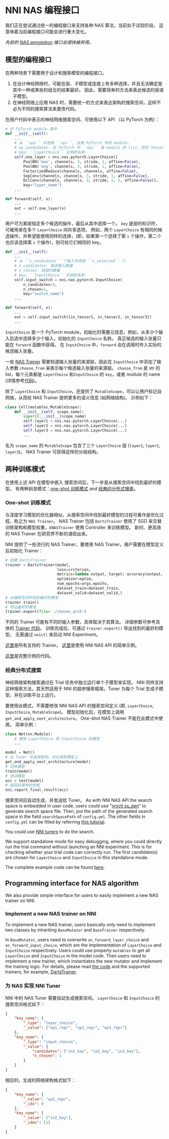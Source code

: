 # NNI NAS 编程接口

我们正在尝试通过统一的编程接口来支持各种 NAS 算法，当前处于试验阶段。 这意味着当前编程接口可能会进行重大变化。

*先前的 [NAS annotation](../AdvancedFeature/GeneralNasInterfaces.md) 接口会很快被弃用。*

## 模型的编程接口

在两种场景下需要用于设计和搜索模型的编程接口。

1. 在设计神经网络时，可能在层、子模型或连接上有多种选择，并且无法确定是其中一种或某些的组合的结果最好。 因此，需要简单的方法来表达候选的层或子模型。
2. 在神经网络上应用 NAS 时，需要统一的方式来表达架构的搜索空间，这样不必为不同的搜索算法来更改代码。


在用户代码中表示的神经网络搜索空间，可使用以下 API （以 PyTorch 为例）：

```python
# 在 PyTorch module 类中
def __init__(self):
    ...
    # 从 ``ops`` 中选择 ``ops``, 这是 PyTorch 中的 module。
    # op_candidates: 在 PyTorch 中 ``ops`` 是 module 的 list，而在 TensorFlow 中是 Keras 层的 list。
    # key: ``LayerChoice`` 实例的名称
    self.one_layer = nni.nas.pytorch.LayerChoice([
        PoolBN('max', channels, 3, stride, 1, affine=False),
        PoolBN('avg', channels, 3, stride, 1, affine=False),
        FactorizedReduce(channels, channels, affine=False),
        SepConv(channels, channels, 3, stride, 1, affine=False),
        DilConv(channels, channels, 3, stride, 2, 2, affine=False)],
        key="layer_name")
    ...

def forward(self, x):
    ...
    out = self.one_layer(x)
    ...
```
用户可为某层指定多个候选的操作，最后从其中选择一个。 `key` 是层的标识符，可被用来在多个 `LayerChoice` 间共享选项。 例如，两个 `LayerChoice` 有相同的候选操作，并希望能使用同样的选择，(即，如果第一个选择了第 `i` 个操作，第二个也应该选择第 `i` 个操作)，则可给它们相同的 key。

```python
def __init__(self):
    ...
    # 从 ``n_candidates`` 个输入中选择 ``n_selected`` 个。
    # n_candidates: 候选输入数量
    # n_chosen: 选择的数量
    # key: ``InputChoice`` 实例的名称
    self.input_switch = nni.nas.pytorch.InputChoice(
        n_candidates=3,
        n_chosen=1,
        key="switch_name")
    ...

def forward(self, x):
    ...
    out = self.input_switch([in_tensor1, in_tensor2, in_tensor3])
    ...
```
`InputChoice` 是一个 PyTorch module，初始化时需要元信息，例如，从多少个输入后选中选择多少个输入，初始化的 `InputChoice` 名称。 真正候选的输入张量只能在 `forward` 函数中获得。 在 `InputChoice` 中，`forward` 会在调用时传入实际的候选输入张量。

一些 [NAS Trainer](#one-shot-training-mode) 需要知道输入张量的来源层，因此在 `InputChoice` 中添加了输入参数 `choose_from` 来表示每个候选输入张量的来源层。 `choose_from` 是 str 的 list，每个元素都是 `LayerChoice` 和`InputChoice` 的 `key`，或者 module 的 name (详情参考[代码](https://github.com/microsoft/nni/blob/master/src/sdk/pynni/nni/nas/pytorch/mutables.py))。


除了 `LayerChoice` 和 `InputChoice`，还提供了 `MutableScope`，可以让用户标记自网络，从而给 NAS Trainer 提供更多的语义信息 (如网络结构)。 示例如下：
```python
class Cell(mutables.MutableScope):
    def __init__(self, scope_name):
        super().__init__(scope_name)
        self.layer1 = nni.nas.pytorch.LayerChoice(...)
        self.layer2 = nni.nas.pytorch.LayerChoice(...)
        self.layer3 = nni.nas.pytorch.LayerChoice(...)
        ...
```
名为 `scope_name` 的 `MutableScope` 包含了三个 `LayerChoice` 层 (`layer1`, `layer2`, `layer3`)。 NAS Trainer 可获得这样的分层结构。


## 两种训练模式

在使用上述 API 在模型中嵌入 搜索空间后，下一步是从搜索空间中找到最好的模型。 有两种驯良模式：[one-shot 训练模式](#one-shot-training-mode) and [经典的分布式搜索](#classic-distributed-search)。

### One-shot 训练模式

与深度学习模型的优化器相似，从搜索空间中找到最好模型的过程可看作是优化过程，称之为 `NAS Trainer`。 NAS Trainer 包括 `DartsTrainer` 使用了 SGD 来交替训练架构和模型权重，`ENASTrainer` 使用 Controller 来训练模型。 新的、更高效的 NAS Trainer 在研究界不断的涌现出来。

NNI 提供了一些流行的 NAS Trainer，要使用 NAS Trainer，用户需要在模型定义后初始化 Trainer：

```python
# 创建 DartsTrainer
trainer = DartsTrainer(model,
                       loss=criterion,
                       metrics=lambda output, target: accuracy(output, target, topk=(1,)),
                       optimizer=optim,
                       num_epochs=args.epochs,
                       dataset_train=dataset_train,
                       dataset_valid=dataset_valid,)
# 从搜索空间中找到最好的模型
trainer.train()
# 导出最好的模型
trainer.export(file='./chosen_arch')
```

不同的 Trainer 可能有不同的输入参数，具体取决于其算法。 详细参数可参考具体的 [Trainer 代码](https://github.com/microsoft/nni/tree/master/src/sdk/pynni/nni/nas/pytorch)。 训练完成后，可通过 `trainer.export()` 导出找到的最好的模型。 无需通过 `nnictl` 来启动 NNI Experiment。

[这里](./Overview.md#supported-one-shot-nas-algorithms)是所有支持的 Trainer。 [这里](https://github.com/microsoft/nni/tree/master/examples/nas/simple/train.py)是使用 NNI NAS API 的简单示例。

[这里]()是完整示例的代码。

### 经典分布式搜索

神经网络架构搜索通过在 Trial 任务中独立运行单个子模型来实现。 NNI 同样支持这种搜索方法，其天然适用于 NNI 的超参搜索框架。Tuner 为每个 Trial 生成子模型，并在训练平台上运行。

要使用此模式，不需要修改 NNI NAS API 的搜索空间定义 (即, `LayerChoice`, `InputChoice`, `MutableScope`)。 模型初始化后，在模型上调用 `get_and_apply_next_architecture`。 One-shot NAS Trainer 不能在此模式中使用。 简单示例：
```python
class Net(nn.Module):
    # 使用 LayerChoice 和 InputChoice 的模型
    ...

model = Net()
# 从 Tuner 中选择架构，并应用到模型上
get_and_apply_next_architecture(model)
# 训练模型
train(model)
# 测试模型
acc = test(model)
# 返回此架构的性能
nni.report_final_result(acc)
```

搜索空间应自动生成，并发送给 Tuner。 As with NNI NAS API the search space is embedded in user code, users could use "[nnictl ss_gen](../Tutorial/Nnictl.md)" to generate search space file. Then, put the path of the generated search space in the field `searchSpacePath` of `config.yml`. The other fields in `config.yml` can be filled by referring [this tutorial](../Tutorial/QuickStart.md).

You could use [NNI tuners](../Tuner/BuiltinTuner.md) to do the search.

We support standalone mode for easy debugging, where you could directly run the trial command without launching an NNI experiment. This is for checking whether your trial code can correctly run. The first candidate(s) are chosen for `LayerChoice` and `InputChoice` in this standalone mode.

The complete example code can be found [here](https://github.com/microsoft/nni/tree/master/examples/nas/classic_nas/config_nas.yml).

## Programming interface for NAS algorithm

We also provide simple interface for users to easily implement a new NAS trainer on NNI.

### Implement a new NAS trainer on NNI

To implement a new NAS trainer, users basically only need to implement two classes by inheriting `BaseMutator` and `BaseTrainer` respectively.

In `BaseMutator`, users need to overwrite `on_forward_layer_choice` and `on_forward_input_choice`, which are the implementation of `LayerChoice` and `InputChoice` respectively. Users could use property `mutables` to get all `LayerChoice` and `InputChoice` in the model code. Then users need to implement a new trainer, which instantiates the new mutator and implement the training logic. For details, please read [the code](https://github.com/microsoft/nni/tree/master/src/sdk/pynni/nni/nas/pytorch) and the supported trainers, for example, [DartsTrainer](https://github.com/microsoft/nni/tree/master/src/sdk/pynni/nni/nas/pytorch/darts).

### 为 NAS 实现 NNI Tuner

NNI 中的 NAS Tuner 需要自动生成搜索空间。 `LayerChoice` 和 `InputChoice` 的搜索空间格式如下：
```json
{
    "key_name": {
        "_type": "layer_choice",
        "_value": ["op1_repr", "op2_repr", "op3_repr"]
    },
    "key_name": {
        "_type": "input_choice",
        "_value": {
            "candidates": ["in1_key", "in2_key", "in3_key"],
            "n_chosen": 1
        }
    }
}
```

相应的，生成的网络架构格式如下：
```json
{
    "key_name": {
        "_value": "op1_repr",
        "_idx": 0
    },
    "key_name": {
        "_value": ["in2_key"],
        "_idex": [1]
    }
}
```